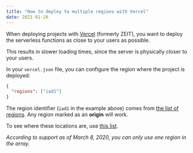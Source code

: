 ```yaml
---
title: "How to deploy to multiple regions with Vercel"
date: 2021-01-26
---
```

When deploying projects with [Vercel](https://vercel.com) (formerly ZEIT), you want to deploy the serverless functions as close to your users as possible.

This results in slower loading times, since the server is physically closer to your users.

In your `vercel.json` file, you can configure the region where the project is deployed:

```json
{
  "regions": ["iad1"]
}
```

The region identifier (`iad1` in the example above) comes from [the list of regions](https://zeit.co/docs/v2/network/regions-and-providers#routing). Any region marked as an **origin** will work.

To see where these locations are, use [this list](https://vercel.com/docs/edge-network/regions#routing).

_According to support as of March 8, 2020, you can only use one region in the array._
